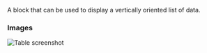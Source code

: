 A block that can be used to display a vertically oriented list of data.

### Images

![Table screenshot](https://gitlab.com/appsemble/appsemble/-/raw/0.18.17/config/assets/list.png)
